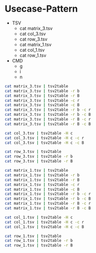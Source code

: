 # Usecase-Pattern

* TSV
    * cat matrix_3.tsv
    * cat col_3.tsv
    * cat row_3.tsv
    * cat matrix_1.tsv
    * cat col_1.tsv
    * cat row_1.tsv
* CMD
    * g
    * i
    * n

```sh
cat matrix_3.tsv | tsv2table
cat matrix_3.tsv | tsv2table -r b
cat matrix_3.tsv | tsv2table -r B
cat matrix_3.tsv | tsv2table -c r
cat matrix_3.tsv | tsv2table -c B
cat matrix_3.tsv | tsv2table -r b -c r
cat matrix_3.tsv | tsv2table -r b -c B
cat matrix_3.tsv | tsv2table -r B -c r
cat matrix_3.tsv | tsv2table -r B -c B

cat col_3.tsv | tsv2table -H c
cat col_3.tsv | tsv2table -H c -c r
cat col_3.tsv | tsv2table -H c -c B

cat row_3.tsv | tsv2table
cat row_3.tsv | tsv2table -r b
cat row_3.tsv | tsv2table -r B

cat matrix_1.tsv | tsv2table
cat matrix_1.tsv | tsv2table -r b
cat matrix_1.tsv | tsv2table -r B
cat matrix_1.tsv | tsv2table -c r
cat matrix_1.tsv | tsv2table -c B
cat matrix_1.tsv | tsv2table -r b -c r
cat matrix_1.tsv | tsv2table -r b -c B
cat matrix_1.tsv | tsv2table -r B -c r
cat matrix_1.tsv | tsv2table -r B -c B

cat col_1.tsv | tsv2table -H c
cat col_1.tsv | tsv2table -H c -c r
cat col_1.tsv | tsv2table -H c -c B

cat row_1.tsv | tsv2table
cat row_1.tsv | tsv2table -r b
cat row_1.tsv | tsv2table -r B
```

